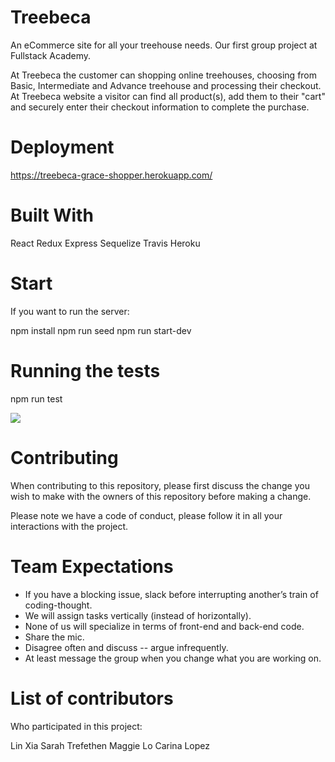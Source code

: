 # Treebeca

An eCommerce site for all your treehouse needs. Our first group project at Fullstack Academy.

At Treebeca the customer can shopping online treehouses, choosing from Basic, Intermediate and Advance treehouse and processing their checkout. At Treebeca website a visitor can find all product(s), add them to their "cart" and securely enter their checkout information to complete the purchase.

# Deployment

https://treebeca-grace-shopper.herokuapp.com/

# Built With

React
Redux
Express
Sequelize
Travis
Heroku

# Start

If you want to run the server:

npm install
npm run seed
npm run start-dev

# Running the tests

npm run test

<img src='https://files.slack.com/files-pri/T024FPYBQ-FQJ3FDMN3/screen_shot_2019-11-12_at_11.04.27_pm.png'/>

# Contributing

When contributing to this repository, please first discuss the change you wish to make with the owners of this repository before making a change.

Please note we have a code of conduct, please follow it in all your interactions with the project.

# Team Expectations

* If you have a blocking issue, slack before interrupting another’s train of coding-thought.
* We will assign tasks vertically (instead of horizontally).
* None of us will specialize in terms of front-end and back-end code.
* Share the mic.
* Disagree often and discuss -- argue infrequently.
* At least message the group when you change what you are working on.

# List of contributors

Who participated in this project:

Lin Xia
Sarah Trefethen
Maggie Lo
Carina Lopez
